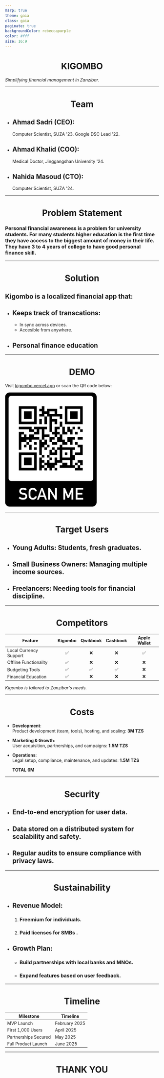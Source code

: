 ```yaml
---
marp: true
theme: gaia
class: gaia
paginate: true
backgroundColor: rebeccapurple
color: #fff
size: 16:9
---
```



<style>
    h1 {
        text-align: center;
    }
</style>

<!-- _class: lead -->
<!-- _backgroundColor: #fff -->
<!-- _color : rebeccapurple -->
<!-- _paginate: false -->

# KIGOMBO  
*Simplifying financial management in Zanzibar.*  

---

# Team  

- ## Ahmad Sadri (CEO):  
  Computer Scientist, SUZA '23. Google DSC Lead '22.  

- ## Ahmad Khalid (COO):  
  Medical Doctor, Jinggangshan University '24.  

- ## Nahida Masoud (CTO):  
  Computer Scientist, SUZA  '24.

---

# Problem Statement  

### Personal financial awareness is a problem for university students. For many students higher education is the first time they have access to the biggest amount of money in their life. They have 3 to 4 years of college to have good personal finance skill.

---

# Solution 

## Kigombo is a localized financial app that:  

- ## Keeps track of transcations:
  * In sync across devices.
  * Accesible from anywhere.
- ## Personal finance education

<!--
![bg right 100%](assets/kigombo.)  
-->

---

<!-- _class: lead -->

# DEMO

Visit [kigombo.vercel.app](https://kigombo.vercel.app) or scan the QR code below:  

![qr](assets/kigombo-qr.png)

---

# Target Users  

- ## Young Adults: Students, fresh graduates.  
- ## Small Business Owners: Managing multiple income sources.  
- ## Freelancers: Needing tools for financial discipline.  

---

# Competitors  

| Feature                | Kigombo | Qwikbook | Cashbook | Apple Wallet |
| ---------------------- | :-----: | :------: | :------: | :----------: |
| Local Currency Support |    ✅    |    ❌     |    ❌     |      ✅       |
| Offline Functionality  |    ✅    |    ❌     |    ❌     |      ❌       |
| Budgeting Tools        |    ✅    |    ✅     |    ✅     |      ❌       |
| Financial Education    |    ✅    |    ❌     |    ❌     |      ❌       |

*Kigombo is tailored to Zanzibar's needs.*  

---

# Costs  

- **Development**:  
  Product development (team, tools), hosting, and scaling: **3M TZS**  

- **Marketing & Growth**:  
  User acquisition, partnerships, and campaigns: **1.5M TZS**  

- **Operations**:  
  Legal setup, compliance, maintenance, and updates: **1.5M TZS**  
  
  **TOTAL**         **6M**

---

# Security  

- ## End-to-end encryption for user data.  
- ## Data stored on a distributed system for scalability and safety.  
- ## Regular audits to ensure compliance with privacy laws.  

---

# Sustainability  

- ## Revenue Model:  
  1. ### Freemium for individuals.  
  2. ### Paid licenses for SMBs .  

- ## Growth Plan:  
  - ### Build partnerships with local banks and MNOs.  
  - ### Expand features based on user feedback.  

---

# Timeline  

| **Milestone**        | **Timeline**  |
| -------------------- | ------------- |
| MVP Launch           | February 2025 |
| First 1,000 Users    | April 2025    |
| Partnerships Secured | May 2025      |
| Full Product Launch  | June 2025     |

---

<!-- _class: lead -->

# THANK YOU